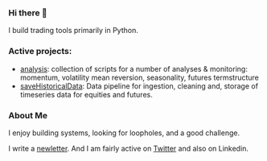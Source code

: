### Hi there 👋

I build trading tools primarily in Python. 

### Active projects: 
- [analysis](https://github.com/doomed51/analysis): collection of scripts for a number of analyses & monitoring: momentum, volatility mean reversion, seasonality, futures termstructure
- [saveHistoricalData](https://github.com/doomed51/saveHistoricalData): Data pipeline for ingestion, cleaning and, storage of timeseries data for equities and futures. 

### About Me
I enjoy building systems, looking for loopholes, and a good challenge. 

I write a [newletter](https://crossedwires.substack.com/). And I am fairly active on [Twitter](https://twitter.com/inSenCite) and also on Linkedin. 

<!--
**doomed51/doomed51** is a ✨ _special_ ✨ repository because its `README.md` (this file) appears on your GitHub profile.

Here are some ideas to get you started:

- 🔭 I’m currently working on ...
- 🌱 I’m currently learning ...
- 👯 I’m looking to collaborate on ...
- 🤔 I’m looking for help with ...
- 💬 Ask me about ...
- 📫 How to reach me: ...
- 😄 Pronouns: ...
- ⚡ Fun fact: ...
-->
